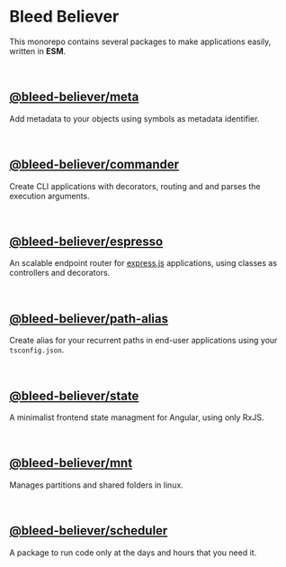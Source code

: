 # Bleed Believer

This monorepo contains several packages to make applications easily, written in __ESM__.

<br />

## [@bleed-believer/meta](/packages/meta/README.md)

Add metadata to your objects using symbols as metadata identifier.

<br />

## [@bleed-believer/commander](/packages/commander/README.md)

Create CLI applications with decorators, routing and and parses the execution arguments.

<br />

## [@bleed-believer/espresso](/packages/espresso/README.md)

An scalable endpoint router for [express.js](https://www.npmjs.com/package/express) applications, using classes as controllers and decorators.

<br />

## [@bleed-believer/path-alias](/packages/path-alias/README.md)

Create alias for your recurrent paths in end-user applications using your `tsconfig.json`.

<br />

## [@bleed-believer/state](/packages/state/README.md)

A minimalist frontend state managment for Angular, using only RxJS.

<br />

## [@bleed-believer/mnt](/packages/mnt/README.md)

Manages partitions and shared folders in linux.

<br />

## [@bleed-believer/scheduler](/packages/scheduler/README.md)

A package to run code only at the days and hours that you need it.
